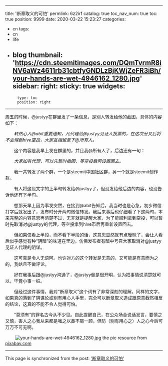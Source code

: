 
---
title: '断章取义的可怕'
permlink: 6z2irf
catalog: true
toc_nav_num: true
toc: true
position: 9999
date: 2020-03-22 15:23:27
categories:
- cn
tags:
- cn
- life
- blog
thumbnail: 'https://cdn.steemitimages.com/DQmTvrmR8iNV6aWz4611rb31cbtfyGNDLzBjKWjZeFR3iBh/your-hands-are-wet-4946162_1280.jpg'
sidebar:
    right:
        sticky: true
widgets:
    -
        type: toc
        position: right
---


周五的时候，@justyy在群里发了一条信息，是别人转发给他的截图，具体的内容如下：

　　*转热心人@abit重要通知，凡代理给@justyy见证人投票的，在这次分叉后将不会得到hive空投，大家互相留意下@所有人。*

　　这个内容是我早上发在群里的，并且我@所有人了，后边还有一句：

　　*大家如有代理，可以先暂时撤回，等空投后再设置回去。*

　　我一共转发了两个群，一个是steemit中国社区群，另一个就是steemit创作群。

　　有人将这段文字的上半句转发给@justyy了，但没发给他后边的内容，也没告诉他还有下半句。

　　想那天早上因为事发突然，在接到@abit告知后，我当时也是心急，初步微信打字后就发出了，发布时分开两句微信转发。我后来事后也仔细看了下这两句，本来完整的内容意思再清楚不过，无非就是提醒大家，为了能顺利拿到空投，可以暂时先取消对@justyy的代理，等空投拿到hive币后再重新设置回去。

　　但如果仅看上半段，而不看下半段的话，这意思显然就有点暧昧了，会让人看后似乎感觉有种“阴暗”的味道在里边。仿佛发布者有暗中号召大家取消对@justyy见证人代理的阴谋。

　　这可真是令人无语阿。也许对方的这个转发是无意的，又可能是有意而为之的，我姑且不做评论。

　　好在我事后跟@justyy沟通了，@justyy倒是很开明，认为把事情说清楚就可以，毕竟小事一桩。

　　但经过这件事情，我对“断章取义”这个词有了非常深刻的理解。同样的文字，如果真的落到了阴谋论或别有用心人手里，完全可以断章取义造成跟原意截然相反的结论，这真的不能不令人觉得可怕。

　　“莫须有”的罪名古今从不少见。自此提醒自己，在公众场合说话发言，要慎之又慎，害人之心我从来都是嗤之以鼻不屑一顾，但防（别有用心之）人之心今后可万万不可无啊。

　　
![your-hands-are-wet-4946162_1280.jpg](https://cdn.steemitimages.com/DQmTvrmR8iNV6aWz4611rb31cbtfyGNDLzBjKWjZeFR3iBh/your-hands-are-wet-4946162_1280.jpg)
the pic resource from [pixabay.com](https://pixabay.com/zh/photos/your-hands-are-wet-hands-smile-4946162/)

- - -

This page is synchronized from the post: ['断章取义的可怕'](https://steemit.com/@rivalhw/6z2irf)
